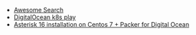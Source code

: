 * [Awesome Search](https://frutik.github.io/awesome-search/)
* [DigitalOcean k8s play](https://frutik.github.io/digitalocean-k8s-play/)
* [Asterisk 16 installation on Centos 7 + Packer for Digital Ocean](https://frutik.github.com/asterisk16-do-packer)
